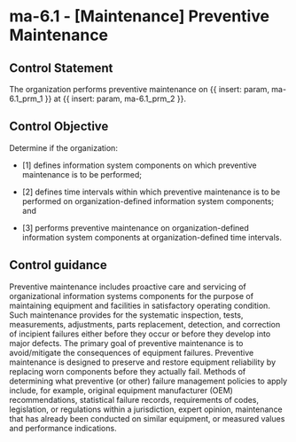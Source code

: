 # ma-6.1 - \[Maintenance\] Preventive Maintenance

## Control Statement

The organization performs preventive maintenance on {{ insert: param, ma-6.1_prm_1 }} at {{ insert: param, ma-6.1_prm_2 }}.

## Control Objective

Determine if the organization:

- \[1\] defines information system components on which preventive maintenance is to be performed;

- \[2\] defines time intervals within which preventive maintenance is to be performed on organization-defined information system components; and

- \[3\] performs preventive maintenance on organization-defined information system components at organization-defined time intervals.

## Control guidance

Preventive maintenance includes proactive care and servicing of organizational information systems components for the purpose of maintaining equipment and facilities in satisfactory operating condition. Such maintenance provides for the systematic inspection, tests, measurements, adjustments, parts replacement, detection, and correction of incipient failures either before they occur or before they develop into major defects. The primary goal of preventive maintenance is to avoid/mitigate the consequences of equipment failures. Preventive maintenance is designed to preserve and restore equipment reliability by replacing worn components before they actually fail. Methods of determining what preventive (or other) failure management policies to apply include, for example, original equipment manufacturer (OEM) recommendations, statistical failure records, requirements of codes, legislation, or regulations within a jurisdiction, expert opinion, maintenance that has already been conducted on similar equipment, or measured values and performance indications.
